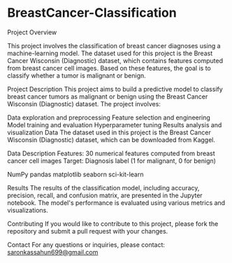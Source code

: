 # BreastCancer-Classification

Project Overview

This project involves the classification of breast cancer diagnoses using a machine-learning model. The dataset used for this project is the Breast Cancer Wisconsin (Diagnostic) dataset, which contains features computed from breast cancer cell images. Based on these features, the goal is to classify whether a tumor is malignant or benign.

Project Description
This project aims to build a predictive model to classify breast cancer tumors as malignant or benign using the Breast Cancer Wisconsin (Diagnostic) dataset. The project involves:

Data exploration and preprocessing
Feature selection and engineering
Model training and evaluation
Hyperparameter tuning
Results analysis and visualization
Data
The dataset used in this project is the Breast Cancer Wisconsin (Diagnostic) dataset, which can be downloaded from Kaggel.

Data Description
Features: 30 numerical features computed from breast cancer cell images
Target: Diagnosis label (1 for malignant, 0 for benign)

NumPy
pandas
matplotlib
seaborn
sci-kit-learn


Results
The results of the classification model, including accuracy, precision, recall, and confusion matrix, are presented in the Jupyter notebook. The model's performance is evaluated using various metrics and visualizations.

Contributing
If you would like to contribute to this project, please fork the repository and submit a pull request with your changes. 

Contact
For any questions or inquiries, please contact: saronkassahun699@gmail.com


